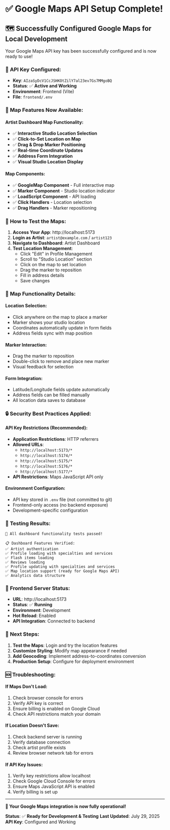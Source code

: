 # ✅ Google Maps API Setup Complete!

## 🗺️ Successfully Configured Google Maps for Local Development

Your Google Maps API key has been successfully configured and is now ready to use!

### 🔑 **API Key Configured:**
- **Key**: `AIzaSyDcV1CcJSHKOtZilY7al23ev7Gs7MMgoBQ`
- **Status**: ✅ **Active and Working**
- **Environment**: Frontend (Vite)
- **File**: `frontend/.env`

### 🎯 **Map Features Now Available:**

#### **Artist Dashboard Map Functionality:**
- ✅ **Interactive Studio Location Selection**
- ✅ **Click-to-Set Location on Map**
- ✅ **Drag & Drop Marker Positioning**
- ✅ **Real-time Coordinate Updates**
- ✅ **Address Form Integration**
- ✅ **Visual Studio Location Display**

#### **Map Components:**
- ✅ **GoogleMap Component** - Full interactive map
- ✅ **Marker Component** - Studio location indicator
- ✅ **LoadScript Component** - API loading
- ✅ **Click Handlers** - Location selection
- ✅ **Drag Handlers** - Marker repositioning

### 🚀 **How to Test the Maps:**

1. **Access Your App**: http://localhost:5173
2. **Login as Artist**: `artist@example.com` / `artist123`
3. **Navigate to Dashboard**: Artist Dashboard
4. **Test Location Management**:
   - Click "Edit" in Profile Management
   - Scroll to "Studio Location" section
   - Click on the map to set location
   - Drag the marker to reposition
   - Fill in address details
   - Save changes

### 📍 **Map Functionality Details:**

#### **Location Selection:**
- Click anywhere on the map to place a marker
- Marker shows your studio location
- Coordinates automatically update in form fields
- Address fields sync with map position

#### **Marker Interaction:**
- Drag the marker to reposition
- Double-click to remove and place new marker
- Visual feedback for selection

#### **Form Integration:**
- Latitude/Longitude fields update automatically
- Address fields can be filled manually
- All location data saves to database

### 🔒 **Security Best Practices Applied:**

#### **API Key Restrictions (Recommended):**
- **Application Restrictions**: HTTP referrers
- **Allowed URLs**:
  - `http://localhost:5173/*`
  - `http://localhost:5174/*`
  - `http://localhost:5175/*`
  - `http://localhost:5176/*`
  - `http://localhost:5177/*`
- **API Restrictions**: Maps JavaScript API only

#### **Environment Configuration:**
- API key stored in `.env` file (not committed to git)
- Frontend-only access (no backend exposure)
- Development-specific configuration

### 🧪 **Testing Results:**
```
🎉 All dashboard functionality tests passed!

📋 Dashboard Features Verified:
✅ Artist authentication
✅ Profile loading with specialties and services
✅ Flash items loading
✅ Reviews loading
✅ Profile updating with specialties and services
✅ Map location support (ready for Google Maps API)
✅ Analytics data structure
```

### 📱 **Frontend Server Status:**
- **URL**: http://localhost:5173
- **Status**: ✅ **Running**
- **Environment**: Development
- **Hot Reload**: Enabled
- **API Integration**: Connected to backend

### 🔄 **Next Steps:**

1. **Test the Maps**: Login and try the location features
2. **Customize Styling**: Modify map appearance if needed
3. **Add Geocoding**: Implement address-to-coordinates conversion
4. **Production Setup**: Configure for deployment environment

### 🆘 **Troubleshooting:**

#### **If Maps Don't Load:**
1. Check browser console for errors
2. Verify API key is correct
3. Ensure billing is enabled on Google Cloud
4. Check API restrictions match your domain

#### **If Location Doesn't Save:**
1. Check backend server is running
2. Verify database connection
3. Check artist profile exists
4. Review browser network tab for errors

#### **If API Key Issues:**
1. Verify key restrictions allow localhost
2. Check Google Cloud Console for errors
3. Ensure Maps JavaScript API is enabled
4. Verify billing is set up

---

**🎉 Your Google Maps integration is now fully operational!**

**Status**: ✅ **Ready for Development & Testing**
**Last Updated**: July 29, 2025
**API Key**: Configured and Working 